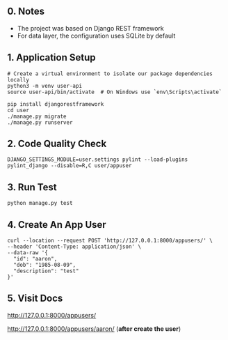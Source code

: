 ## 0. Notes
- The project was based on Django REST framework
- For data layer, the configuration uses SQLite by default

## 1. Application Setup
```shell
# Create a virtual environment to isolate our package dependencies locally
python3 -m venv user-api
source user-api/bin/activate  # On Windows use `env\Scripts\activate`

pip install djangorestframework
cd user
./manage.py migrate
./manage.py runserver
```

## 2. Code Quality Check
```shell
DJANGO_SETTINGS_MODULE=user.settings pylint --load-plugins pylint_django --disable=R,C user/appuser
```

## 3. Run Test
```shell
python manage.py test
```

## 4. Create An App User
```shell
curl --location --request POST 'http://127.0.0.1:8000/appusers/' \
--header 'Content-Type: application/json' \
--data-raw '{
  "id": "aaron",
  "dob": "1985-08-09",
  "description": "test"
}'
```

## 5. Visit Docs
http://127.0.0.1:8000/appusers/

http://127.0.0.1:8000/appusers/aaron/ (**after create the user**)